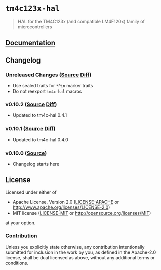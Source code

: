 # `tm4c123x-hal`

> HAL for the TM4C123x (and compatible LM4F120x) family of microcontrollers

[`embedded-hal`]: https://crates.io/crates/embedded-hal

## [Documentation](https://docs.rs/tm4c123x-hal)

## Changelog

### Unreleased Changes ([Source](https://github.com/rust-embedded-community/tm4c-hal/tree/master/tm4c123x-hal) [Diff](https://github.com/rust-embedded-community/tm4c-hal/compare/tm4c123x-hal-0.10.2...master))

* Use sealed traits for `*Pin` marker traits
* Do not reexport `tm4c-hal` macros

### v0.10.2 ([Source](https://github.com/rust-embedded-community/tm4c-hal/tree/tm4c123x-hal-0.10.2/tm4c123x-hal) [Diff](https://github.com/rust-embedded-community/tm4c-hal/compare/tm4c123x-hal-0.10.2...tm4c123x-hal-0.10.1))

* Updated to tm4c-hal 0.4.1

### v0.10.1 ([Source](https://github.com/rust-embedded-community/tm4c-hal/tree/tm4c123x-hal-0.10.1/tm4c123x-hal) [Diff](https://github.com/rust-embedded-community/tm4c-hal/compare/tm4c123x-hal-0.10.1...tm4c123x-hal-0.10.0))

* Updated to tm4c-hal 0.4.0

### v0.10.0 ([Source](https://github.com/rust-embedded-community/tm4c-hal/tree/tm4c123x-hal-0.10.0/tm4c123x-hal))

* Changelog starts here

## License

Licensed under either of

- Apache License, Version 2.0 ([LICENSE-APACHE](../LICENSE-APACHE) or
  http://www.apache.org/licenses/LICENSE-2.0)
- MIT license ([LICENSE-MIT](../LICENSE-MIT) or http://opensource.org/licenses/MIT)

at your option.

### Contribution

Unless you explicitly state otherwise, any contribution intentionally submitted
for inclusion in the work by you, as defined in the Apache-2.0 license, shall be
dual licensed as above, without any additional terms or conditions.
